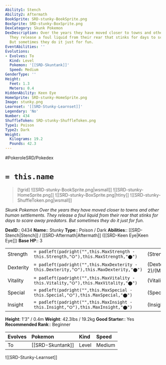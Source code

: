 ```yaml
---
Ability1: Stench
Ability2: Aftermath
BookSprite: SRD-stunky-BookSprite.png
BoxSprite: SRD-stunky-BoxSprite.png
DexCategory: Skunk Pokemon
DexDescription: Over the years they have moved closer to towns and other human settlements.
  They release a foul liquid from their rear that stinks for days to scare away predators.
  But sometimes they do it just for fun.
EventAbilities: ''
Evolutions:
- Evolves: To
  Kind: Level
  Pokemon: '[[SRD-Skuntank]]'
  Speed: Medium
GenderType: ''
Height:
  Feet: 1.3
  Meters: 0.4
HiddenAbility: Keen Eye
HomeSprite: SRD-stunky-HomeSprite.png
Image: stunky.png
Learnset: '[[SRD-Stunky-Learnset]]'
Legendary: 'No'
Number: 434
ShuffleToken: SRD-stunky-ShuffleToken.png
Type1: Poison
Type2: Dark
Weight:
  Kilograms: 19.2
  Pounds: 42.3
---
```


#PokeroleSRD/Pokedex

# `= this.name`

> [!grid]
> ![[SRD-stunky-BookSprite.png|wsmall]]
> ![[SRD-stunky-HomeSprite.png]]
> ![[SRD-stunky-BoxSprite.png|htiny]]
> ![[SRD-stunky-ShuffleToken.png|wsmall]]


*Skunk Pokemon*
*Over the years they have moved closer to towns and other human settlements. They release a foul liquid from their rear that stinks for days to scare away predators. But sometimes they do it just for fun.*

**DexID**:: 0434
**Name**:: Stunky
**Type**:: Poison / Dark
**Abilities**:: [[SRD-Stench|Stench]] / [[SRD-Aftermath|Aftermath]] ([[SRD-Keen Eye|Keen Eye]])
**Base HP**:: 3

|           |                                                                                        |                                          |
| --------- | -------------------------------------------------------------------------------------- | ---------------------------------------- |
| Strength  | `= padleft(padright("",this.MaxStrength - this.Strength,"⭘"),this.MaxStrength,"⬤")`    | (Strength::2)/(MaxStrength::4)   |
| Dexterity | `= padleft(padright("",this.MaxDexterity - this.Dexterity,"⭘"),this.MaxDexterity,"⬤")` | (Dexterity:: 2)/(MaxDexterity::4) |
| Vitality  | `= padleft(padright("",this.MaxVitality - this.Vitality,"⭘"),this.MaxVitality,"⬤")`    | (Vitality::2)/(MaxVitality::4)   |
| Special   | `= padleft(padright("",this.MaxSpecial - this.Special,"⭘"),this.MaxSpecial,"⬤")`       | (Special::1)/(MaxSpecial::3)     |
| Insight   | `= padleft(padright("",this.MaxInsight - this.Insight,"⭘"),this.MaxInsight,"⬤")`       | (Insight::1)/(MaxInsight::3)     |

**Height**: 1'3" / 0.4m
**Weight**: 42.3lbs / 19.2kg
**Good Starter**:: Yes
**Recommended Rank**:: Beginner

| Evolves   | Pokemon          | Kind   | Speed   |
|:----------|:-----------------|:-------|:--------|
| To        | [[SRD-Skuntank]] | Level  | Medium  |

![[SRD-Stunky-Learnset]]